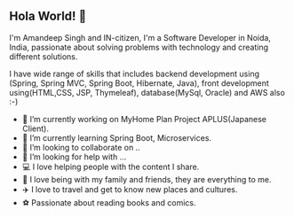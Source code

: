 ## Hola World! 👋

I'm Amandeep Singh and IN-citizen, I'm a Software Developer in Noida, India,
passionate about solving problems with technology and creating different solutions.

I have wide range of skills that includes backend development using (Spring, Spring MVC, Spring Boot, Hibernate, Java), front development using(HTML,CSS, JSP, Thymeleaf), 
database(MySql, Oracle) and AWS also :-)




- 🔭 I’m currently working on MyHome Plan Project APLUS(Japanese Client).
- 🌱 I’m currently learning Spring Boot, Microservices.
- 👯 I’m looking to collaborate on ..
- 🤔 I’m looking for help with ...
- 💻 I love helping people with the content I share.
- 🏡 I love being with my family and friends, they are everything to me.
- ✈️ I love to travel and get to know new places and cultures.
- ⚽ Passionate about reading books and comics.

